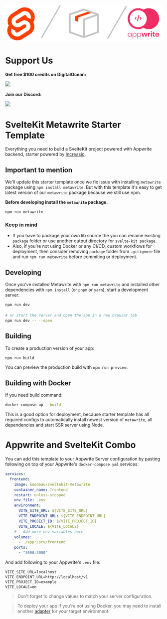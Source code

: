 <p align="center">
  <img alt="Metawrite" src="static/logo.svg" />
</p>

# Support Us 

**Get free $100 credits on DigitalOcean:**

<a href="https://m.do.co/c/843c1f24ad90">
  <img src="https://img.shields.io/badge/Digital_Ocean-0080FF?style=for-the-badge&logo=DigitalOcean&logoColor=white" />
</a>

**Join our Discord:**

<a href="https://discord.gg/n3WZxtbkCm">
  <img src="https://img.shields.io/badge/Discord-5865F2?style=for-the-badge&logo=discord&logoColor=white" />
</a>

# SvelteKit Metawrite Starter Template

Everything you need to build a SvelteKit project powered with Appwrite backend, starter powered by [Increasio](https://increas.io/).

## Important to mention

We'll update this starter template once we fix issue with installing `metawrite` package using `npm install metawrite`. But with this template it's easy to get latest version of our `metawrite` package because we still use npm.

**Before developing install the `metawrite` package.**

```bash
npm run metawrite
```

### Keep in mind

- If you have to package your own lib source the you can rename existing `package` folder or use another output directory for `svelte-kit package`.
- Also, if you're not using Docker or any CI/CD, custom workflows for deployment, then consider removing `package` folder from `.gitignore` file and run `npm run metawrite` before commiting or deployment.

## Developing

Once you've installed Metawrite with `npm run metawrite` and installed other dependencies with `npm install` (or `pnpm` or `yarn`), start a development server:

```bash
npm run dev

# or start the server and open the app in a new browser tab
npm run dev -- --open
```

## Building

To create a production version of your app:

```bash
npm run build
```

You can preview the production build with `npm run preview`.

## Building with Docker

If you need build command:

```bash
docker-compose up --build
```

This is a good option for deployment, because starter template has all required configs to automatically install newest version of `metawrite`, all dependencies and start SSR server using Node.

# Appwrite and SvelteKit Combo

You can add this template to your Appwrite Server configuration by pasting following on top of your Appwrite's `docker-compose.yml` services:

```yml
services:
  frontend:
    image: koodeau/sveltekit-metawrite
    container_name: frontend
    restart: unless-stopped
    env_file: .env
    environment:
      VITE_SITE_URL: ${VITE_SITE_URL}
      VITE_ENDPOINT_URL: ${VITE_ENDPOINT_URL}
      VITE_PROJECT_ID: ${VITE_PROJECT_ID}
      VITE_LOCALE: ${VITE_LOCALE}
    #   Add more env variables here
    volumes:
      - ./app:/srv/frontend
    ports:
      - "3000:3000"
```

And add following to your Appwrite's `.env` file:

```
VITE_SITE_URL=localhost
VITE_ENDPOINT_URL=http://localhost/v1
VITE_PROJECT_ID=example
VITE_LOCALE=en
```

> Don't forget to change values to match your server configuration.

> To deploy your app if you're not using Docker, you may need to install another [adapter](https://kit.svelte.dev/docs/adapters) for your target environment.
